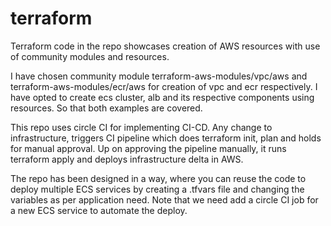 # terraform

Terraform code in the repo showcases creation of AWS resources with use of community modules and resources.

I have chosen community module terraform-aws-modules/vpc/aws and terraform-aws-modules/ecr/aws for creation of vpc and ecr respectively. 
I have opted to create ecs cluster, alb and its respective components using resources. So that both examples are covered. 

This repo uses circle CI for implementing CI-CD. Any change to infrastructure, triggers CI pipeline which does terraform init, plan and holds 
for manual approval. Up on approving the pipeline manually, it runs terraform apply and deploys infrastructure delta in AWS. 

The repo has been designed in a way, where you can reuse the code to deploy multiple ECS services by creating a <service>.tfvars file and 
changing the variables as per application need. Note that we need add a circle CI job for a new ECS service to automate the deploy.
